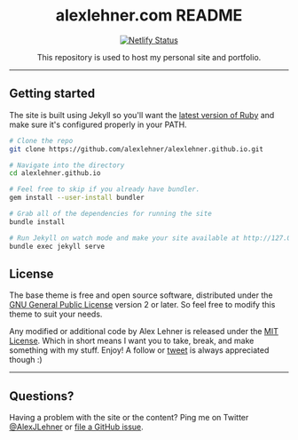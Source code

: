<div align="center"> 

# alexlehner.com README

[![Netlify Status](https://api.netlify.com/api/v1/badges/581a392a-a57e-40d2-b5d9-e299632ec5fe/deploy-status)](https://app.netlify.com/sites/keen-colden-a83b0f/deploys)

This repository is used to host my personal site and portfolio.

</div>

---

## Getting started

The site is built using Jekyll so you'll want the [latest version of Ruby](https://www.ruby-lang.org/en/documentation/installation/) and make sure it's configured properly in your PATH. 

```bash
# Clone the repo
git clone https://github.com/alexlehner/alexlehner.github.io.git

# Navigate into the directory
cd alexlehner.github.io
```

```bash
# Feel free to skip if you already have bundler. 
gem install --user-install bundler

# Grab all of the dependencies for running the site
bundle install
```

```bash
# Run Jekyll on watch mode and make your site available at http://127.0.0.1:4000
bundle exec jekyll serve
```


## License

The base theme is free and open source software, distributed under the [GNU General Public License](LICENSE) version 2 or later. So feel free to modify this theme to suit your needs. 

Any modified or additional code by Alex Lehner is released under the [MIT License](http://choosealicense.com/licenses/mit/). Which in short means I want you to take, break, and make something with my stuff. Enjoy! A follow or [tweet](http://www.twitter.com/alexjlehner) is always appreciated though :)

---

## Questions?

Having a problem with the site or the content? Ping me on Twitter [@AlexJLehner](http://www.twitter.com/alexjlehner) or [file a GitHub issue](https://github.com/alexlehner/alexlehner.github.io/issues/new).
